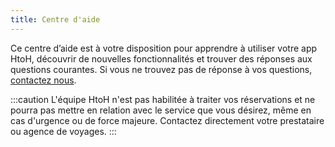 ```yaml
---
title: Centre d'aide
---
```


Ce centre d’aide est à votre disposition pour apprendre à utiliser votre app HtoH, découvrir de nouvelles fonctionnalités et trouver des réponses aux questions courantes. Si vous ne trouvez pas de réponse à vos questions, [contactez nous](mailto:support@htoh.io).

:::caution
L'équipe HtoH n'est pas habilitée à traiter vos réservations et ne pourra pas mettre en relation avec le service que vous désirez, même en cas d'urgence ou de force majeure. Contactez directement votre prestataire ou agence de voyages.
:::
